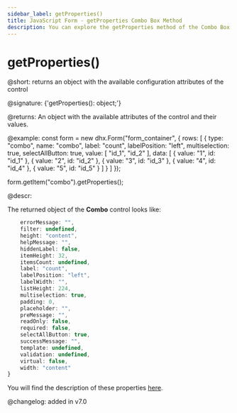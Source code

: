 ```yaml
---
sidebar_label: getProperties()
title: JavaScript Form - getProperties Combo Box Method 
description: You can explore the getProperties method of the Combo Box control of Form in the documentation of the DHTMLX JavaScript UI library. Browse developer guides and API reference, try out code examples and live demos, and download a free 30-day evaluation version of DHTMLX Suite.
---
```


# getProperties()

@short: returns an object with the available configuration attributes of the control

@signature: {'getProperties(): object;'}

@returns:
An object with the available attributes of the control and their values.

@example:
const form = new dhx.Form("form_container", {
    rows: [
        {
            type: "combo",
			name: "combo",
            label: "count",
            labelPosition: "left",
            multiselection: true,
            selectAllButton: true,
            value: [
                "id_1",
                "id_2"
            ],
            data: [
                { value: "1", id: "id_1" },
                { value: "2", id: "id_2" },
                { value: "3", id: "id_3" },
                { value: "4", id: "id_4" },
                { value: "5", id: "id_5" }
            ]
        }
    ]
});

form.getItem("combo").getProperties();

@descr:

The returned object of the **Combo** control looks like:

```javascript
	errorMessage: "",
	filter: undefined,
	height: "content",
	helpMessage: "",
	hiddenLabel: false,
	itemHeight: 32,
	itemsCount: undefined,
	label: "count",
	labelPosition: "left",
	labelWidth: "",
	listHeight: 224,
	multiselection: true,
	padding: 0,
	placeholder: "",
	preMessage: "",
	readOnly: false,
	required: false,
	selectAllButton: true,
	successMessage: "",
	template: undefined,
	validation: undefined,
	virtual: false,
	width: "content"	
}
```

You will find the description of these properties [here](form/api/combo/api_combo_properties.md).

@changelog: added in v7.0
